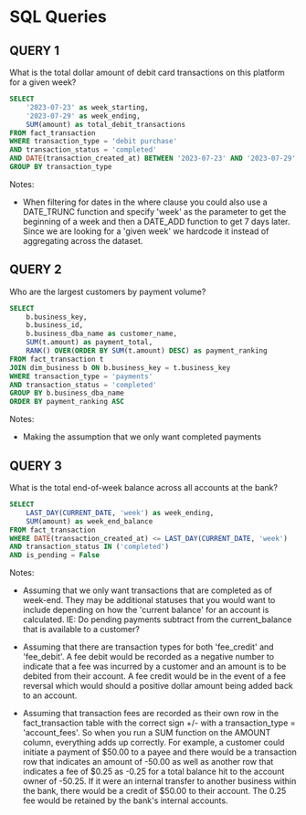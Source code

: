# SQL Queries

## QUERY 1
What is the total dollar amount of debit card transactions on this platform for a given week? 

```sql
SELECT
	'2023-07-23' as week_starting,
	'2023-07-29' as week_ending,
	SUM(amount) as total_debit_transactions
FROM fact_transaction
WHERE transaction_type = 'debit purchase'
AND transaction_status = 'completed'
AND DATE(transaction_created_at) BETWEEN '2023-07-23' AND '2023-07-29'
GROUP BY transaction_type
```


Notes:
* When filtering for dates in the where clause you could also use a DATE_TRUNC function and specify 'week' as the parameter to get the beginning of a week and then a DATE_ADD function to get 7 days later. Since we are looking for a 'given week' we hardcode it instead of aggregating across the dataset.



## QUERY 2
Who are the largest customers by payment volume?

```sql
SELECT
	b.business_key,
	b.business_id,
	b.business_dba_name as customer_name,
	SUM(t.amount) as payment_total,
	RANK() OVER(ORDER BY SUM(t.amount) DESC) as payment_ranking
FROM fact_transaction t
JOIN dim_business b ON b.business_key = t.business_key
WHERE transaction_type = 'payments'
AND transaction_status = 'completed'
GROUP BY b.business_dba_name
ORDER BY payment_ranking ASC
```


Notes:
* Making the assumption that we only want completed payments


## QUERY 3
What is the total end-of-week balance across all accounts at the bank?

```sql
SELECT
	LAST_DAY(CURRENT_DATE, 'week') as week_ending,
	SUM(amount) as week_end_balance
FROM fact_transaction
WHERE DATE(transaction_created_at) <= LAST_DAY(CURRENT_DATE, 'week')
AND transaction_status IN ('completed')
AND is_pending = False
```


Notes:
* Assuming that we only want transactions that are completed as of week-end. They may be additional statuses that you would want to include depending on how the 'current balance' for an account is calculated. IE: Do pending payments subtract from the current_balance that is available to a customer?

* Assuming that there are transaction types for both 'fee_credit' and 'fee_debit'. A fee debit would be recorded as a negative number to indicate that a fee was incurred by a customer and an amount is to be debited from their account. A fee credit would be in the event of a fee reversal which would should a positive dollar amount being added back to an account.

* Assuming that transaction fees are recorded as their own row in the fact_transaction table with the correct sign +/- with a transaction_type = 'account_fees'. So when you run a SUM function on the AMOUNT column, everything adds up correctly. For example, a customer could initiate a payment of $50.00 to a payee and there would be a transaction row that indicates an amount of -50.00 as well as another row that indicates a fee of $0.25 as -0.25 for a total balance hit to the account owner of -50.25. If it were an internal transfer to another business within the bank, there would be a credit of $50.00 to their account. The 0.25 fee would be retained by the bank's internal accounts.